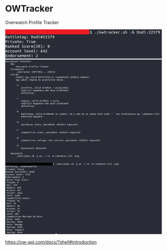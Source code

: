 # OWTracker
 Overwatch Profile Tracker

![GitHub Logo](https://github.com/Fizzor96/OWTracker/blob/master/images/logo.PNG)
![alt example](https://github.com/Fizzor96/OWTracker/blob/master/images/example.PNG)

https://ow-api.com/docs/?shell#introduction